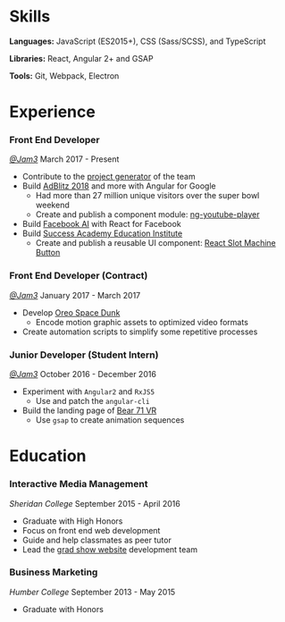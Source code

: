 # Skills

__Languages:__ JavaScript (ES2015+), CSS (Sass/SCSS), and TypeScript

__Libraries:__ React, Angular 2+ and GSAP

__Tools:__ Git, Webpack, Electron

# Experience

### Front End Developer

[_@Jam3_]
March 2017 - Present

- Contribute to the [project generator] of the team
- Build [AdBlitz 2018] and more with Angular for Google
  - Had more than 27 million unique visitors over the super bowl weekend
  - Create and publish a component module: [ng-youtube-player]
- Build [Facebook AI] with React for Facebook
- Build [Success Academy Education Institute]
  - Create and publish a reusable UI component: [React Slot Machine Button]

### Front End Developer (Contract)

[_@Jam3_]
January 2017 - March 2017

- Develop [Oreo Space Dunk]
  - Encode motion graphic assets to optimized video formats
- Create automation scripts to simplify some repetitive processes

### Junior Developer (Student Intern)

[_@Jam3_]
October 2016 - December 2016

- Experiment with `Angular2` and `RxJS5`
  - Use and patch the `angular-cli`
- Build the landing page of [Bear 71 VR]
  - Use `gsap` to create animation sequences

# Education

### Interactive Media Management

_Sheridan College_
September 2015 - April 2016

* Graduate with High Honors
* Focus on front end web development
* Guide and help classmates as peer tutor
* Lead the [grad show website] development team

### Business Marketing

_Humber College_
September 2013 - May 2015

* Graduate with Honors

[_@Jam3_]: https://github.com/Jam3
[AdBlitz 2018]: https://adblitz.withyoutube.com
[ng-youtube-player]: https://www.npmjs.com/package/ng-youtube-player
[Facebook AI]: https://facebook.ai
[Success Academy Education Institute]: https://www.successacademies.org/edinstitute/
[React Slot Machine Button]: https://github.com/Jam3/slot-machine-button
[project generator]: https://github.com/Jam3/generator-jam3-v2
[Oreo Space Dunk]: http://www.jam3.com/work#oreo-space-dunk
[Bear 71 VR]: http://www.jam3.com/work#bear71-vr
[grad show website]: http://imm.sheridancollege.ca/openhouse/2016/
